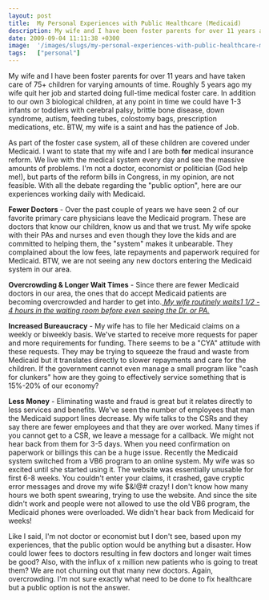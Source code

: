 ```yaml
---
layout: post
title:  My Personal Experiences with Public Healthcare (Medicaid)
description: My wife and I have been foster parents for over 11 years and have taken care of 75+ children for varying amounts of time. Roughly 5 years ago my wife quit her job and started doing full-time medical foster care. In addition to our own 3 biological children, at any point in time we could have 1-3 infants or toddlers with cerebral palsy, brittle bone disease, down syndrome, autism, feeding tubes, colostomy bags, prescription medications, etc. BTW, my wife is a saint and has the patience of Job. As
date: 2009-09-04 11:11:38 +0300
image:  '/images/slugs/my-personal-experiences-with-public-healthcare-medicaid.jpg'
tags:   ["personal"]
---
```

<p>My wife and I have been foster parents for over 11 years and have taken care of 75+ children for varying amounts of time. Roughly 5 years ago my wife quit her job and started doing full-time medical foster care. In addition to our own 3 biological children, at any point in time we could have 1-3 infants or toddlers with cerebral palsy, brittle bone disease, down syndrome, autism, feeding tubes, colostomy bags, prescription medications, etc. BTW, my wife is a saint and has the patience of Job.</p>
<p>As part of the foster case system, all of these children are covered under Medicaid. I want to state that my wife and I are both <strong>for</strong> medical insurance reform. We live with the medical system every day and see the massive amounts of problems. I'm not a doctor, economist or politician (God help me!), but parts of the reform bills in Congress, in my opinion, are not feasible. With all the debate regarding the "public option", here are our experiences working daily with Medicaid.</p>
<p><strong>Fewer Doctors</strong> - Over the past couple of years we have seen 2 of our favorite primary care physicians leave the Medicaid program. These are doctors that know our children, know us and that we trust. My wife spoke with their PAs and nurses and even though they love the kids and are committed to helping them, the "system" makes it unbearable. They complained about the low fees, late repayments and paperwork required for Medicaid. BTW, we are not seeing any new doctors entering the Medicaid system in our area.</p>
<p><strong>Overcrowding & Longer Wait Times</strong> - Since there are fewer Medicaid doctors in our area, the ones that do accept Medicaid patients are becoming overcrowded and harder to get into.<em><span style="text-decoration:underline;"> My wife routinely waits1 1/2 - 4 hours in the waiting room before even seeing the Dr. or PA.</span></em></p>
<p><strong>Increased Bureaucracy</strong> - My wife has to file her Medicaid claims on a weekly or biweekly basis. We've started to receive more requests for paper and more requirements for funding. There seems to be a "CYA" attitude with these requests. They may be trying to squeeze the fraud and waste from Medicaid but it translates directly to slower repayments and care for the children. If the government cannot even manage a small program like "cash for clunkers" how are they going to effectively service something that is 15%-20% of our economy?</p>
<p><strong>Less Money</strong> - Eliminating waste and fraud is great but it relates directly to less services and benefits. We've seen the number of employees that man the Medicaid support lines decrease. My wife talks to the CSRs and they say there are fewer employees and that they are over worked. Many times if you cannot get to a CSR, we leave a message for a callback. We might not hear back from them for 3-5 days. When you need confirmation on paperwork or billings this can be a huge issue. Recently the Medicaid system switched from a VB6 program to an online system. My wife was so excited until she started using it. The website was essentially unusable for first 6-8 weeks. You couldn't enter your claims, it crashed, gave cryptic error messages and drove my wife $&!@# crazy! I don't know how many hours we both spent swearing, trying to use the website. And since the site didn't work and people were not allowed to use the old VB6 program, the Medicaid phones were overloaded. We didn't hear back from Medicaid for weeks!</p>
<p>Like I said, I'm not doctor or economist but I don't see, based upon my experiences, that the public option would be anything but a disaster. How could lower fees to doctors resulting in few doctors and longer wait times be good? Also, with the influx of x million new patients who is going to treat them? We are not churning out that many new doctors. Again, overcrowding. I'm not sure exactly what need to be done to fix healthcare but a public option is not the answer.</p>

